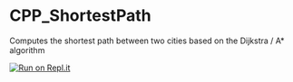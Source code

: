 # CPP_ShortestPath
Computes the shortest path between two cities based on the Dijkstra / A* algorithm

[![Run on Repl.it](https://repl.it/badge/github/andreashaja/CPP_ShortestPath)](https://repl.it/github/andreashaja/CPP_ShortestPath)
